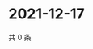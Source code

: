 # 2021-12-17

共 0 条

<!-- BEGIN WEIBO -->
<!-- 最后更新时间 Fri Dec 17 2021 16:10:58 GMT+0800 (China Standard Time) -->

<!-- END WEIBO -->
